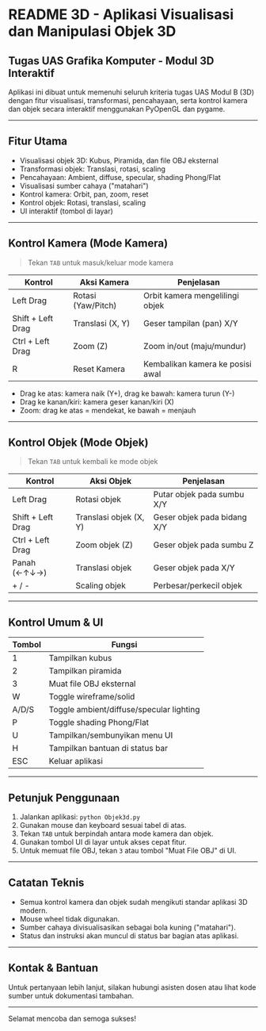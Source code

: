 # README 3D - Aplikasi Visualisasi dan Manipulasi Objek 3D

## Tugas UAS Grafika Komputer - Modul 3D Interaktif

Aplikasi ini dibuat untuk memenuhi seluruh kriteria tugas UAS Modul B (3D) dengan fitur visualisasi, transformasi, pencahayaan, serta kontrol kamera dan objek secara interaktif menggunakan PyOpenGL dan pygame.

---

## Fitur Utama

- Visualisasi objek 3D: Kubus, Piramida, dan file OBJ eksternal
- Transformasi objek: Translasi, rotasi, scaling
- Pencahayaan: Ambient, diffuse, specular, shading Phong/Flat
- Visualisasi sumber cahaya ("matahari")
- Kontrol kamera: Orbit, pan, zoom, reset
- Kontrol objek: Rotasi, translasi, scaling
- UI interaktif (tombol di layar)

---

## Kontrol Kamera (Mode Kamera)

> Tekan `TAB` untuk masuk/keluar mode kamera

| Kontrol           | Aksi Kamera        | Penjelasan                       |
| ----------------- | ------------------ | -------------------------------- |
| Left Drag         | Rotasi (Yaw/Pitch) | Orbit kamera mengelilingi objek  |
| Shift + Left Drag | Translasi (X, Y)   | Geser tampilan (pan) X/Y         |
| Ctrl + Left Drag  | Zoom (Z)           | Zoom in/out (maju/mundur)        |
| R                 | Reset Kamera       | Kembalikan kamera ke posisi awal |

- Drag ke atas: kamera naik (Y+), drag ke bawah: kamera turun (Y-)
- Drag ke kanan/kiri: kamera geser kanan/kiri (X)
- Zoom: drag ke atas = mendekat, ke bawah = menjauh

---

## Kontrol Objek (Mode Objek)

> Tekan `TAB` untuk kembali ke mode objek

| Kontrol           | Aksi Objek             | Penjelasan                  |
| ----------------- | ---------------------- | --------------------------- |
| Left Drag         | Rotasi objek           | Putar objek pada sumbu X/Y  |
| Shift + Left Drag | Translasi objek (X, Y) | Geser objek pada bidang X/Y |
| Ctrl + Left Drag  | Zoom objek (Z)         | Geser objek pada sumbu Z    |
| Panah (←↑↓→)      | Translasi objek        | Geser objek pada X/Y        |
| + / -             | Scaling objek          | Perbesar/perkecil objek     |

---

## Kontrol Umum & UI

| Tombol | Fungsi                                   |
| ------ | ---------------------------------------- |
| 1      | Tampilkan kubus                          |
| 2      | Tampilkan piramida                       |
| 3      | Muat file OBJ eksternal                  |
| W      | Toggle wireframe/solid                   |
| A/D/S  | Toggle ambient/diffuse/specular lighting |
| P      | Toggle shading Phong/Flat                |
| U      | Tampilkan/sembunyikan menu UI            |
| H      | Tampilkan bantuan di status bar          |
| ESC    | Keluar aplikasi                          |

---

## Petunjuk Penggunaan

1. Jalankan aplikasi: `python Objek3d.py`
2. Gunakan mouse dan keyboard sesuai tabel di atas.
3. Tekan `TAB` untuk berpindah antara mode kamera dan objek.
4. Gunakan tombol UI di layar untuk akses cepat fitur.
5. Untuk memuat file OBJ, tekan `3` atau tombol "Muat File OBJ" di UI.

---

## Catatan Teknis

- Semua kontrol kamera dan objek sudah mengikuti standar aplikasi 3D modern.
- Mouse wheel tidak digunakan.
- Sumber cahaya divisualisasikan sebagai bola kuning ("matahari").
- Status dan instruksi akan muncul di status bar bagian atas aplikasi.

---

## Kontak & Bantuan

Untuk pertanyaan lebih lanjut, silakan hubungi asisten dosen atau lihat kode sumber untuk dokumentasi tambahan.

---

Selamat mencoba dan semoga sukses!
